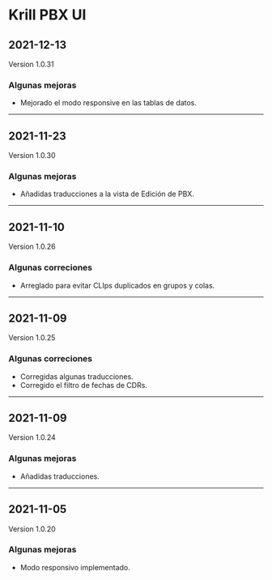 # Krill PBX UI

## 2021-12-13
Version 1.0.31

### Algunas mejoras

<ul><li>Mejorado el modo responsive en las tablas de datos.</li></ul>

---

## 2021-11-23
Version 1.0.30

### Algunas mejoras

<ul><li>Añadidas traducciones a la vista de Edición de PBX.</li></ul>

---

## 2021-11-10
Version 1.0.26

### Algunas correciones

<ul><li>Arreglado para evitar CLIps duplicados en grupos y colas.</li></ul>

---

## 2021-11-09
Version 1.0.25

### Algunas correciones

<ul><li>Corregidas algunas traducciones.</li><li>Corregido el filtro de fechas de CDRs.</li></ul>

---

## 2021-11-09
Version 1.0.24

### Algunas mejoras

<ul><li>Añadidas traducciones.</li></ul>

---

## 2021-11-05
Version 1.0.20

### Algunas mejoras

<ul><li>Modo responsivo implementado.</li></ul>

